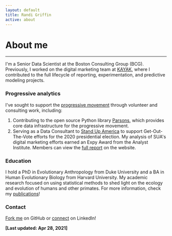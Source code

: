 ```yaml
---
layout: default
title: Randi Griffin
active: about
---
```


<p><h1>About me</h1></p>

___


I'm a Senior Data Scientist at the Boston Consulting Group (BCG). Previously, I worked on the digital marketing team at [KAYAK](https://www.kayak.com/), where I contributed to the full lifecycle of reporting, experimentation, and predictive modeling projects. 

### Progressive analytics

I've sought to support the [progressive movement](https://www.guide.progressivedatajobs.org/02_what_is_prog_analytics) through volunteer and consulting work, including:

1. Contributing to the open source Python library [Parsons](https://move-coop.github.io/parsons/html/index.html), which provides core data infrastructure for the progressive movement. 
2. Serving as a Data Consultant to [Stand Up America](https://www.standupamerica.com/) to support Get-Out-The-Vote efforts for the 2020 presidential election. My analysis of SUA's digital marketing efforts earned an Expy Award from the Analyst Institute. Members can view the [full report](https://members.analystinstitute.org/research/stand-up-america-electoral-advertising-program-11988?mc_cid=ad56434e15&mc_eid=74b6c8c8cb) on the website. 

### Education

I hold a PhD in Evolutionary Anthropology from Duke University and a BA in Human Evolutionary Biology from Harvard University. My academic research focused on using statistical methods to shed light on the ecology and evolution of humans and other primates. For more information, check my [publications](/publications.md)!

### Contact

[Fork me](https://github.com/rgriff23) on GitHub or [connect](https://www.linkedin.com/in/randigriffin) on LinkedIn! 

**[Last updated: Apr 28, 2021]**